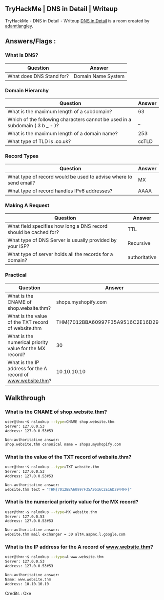 TryHackMe | DNS in Detail | Writeup
---
TryHackMe - DNS in Detail - Writeup
[DNS in Detail](https://tryhackme.com/room/dnsindetail) is a room created by [adamtlangley](https://tryhackme.com/p/adamtlangley).

Answers/Flags :
---
### What is DNS?

| Question | Answer |
|----------|---------|
|What does DNS Stand for?|Domain Name System|

### Domain Hierarchy

| Question | Answer |
|----------|---------|
|What is the maximum length of a subdomain?|63|
|Which of the following characters cannot be used in a subdomain ( 3 b _ - )?|_ |
|What is the maximum length of a domain name?|253|
|What type of TLD is .co.uk?|ccTLD|

### Record Types

| Question | Answer |
|----------|---------|
|What type of record would be used to advise where to send email?|MX|
|What type of record handles IPv6 addresses?|AAAA|

### Making A Request 

| Question | Answer |
|----------|---------|
|What field specifies how long a DNS record should be cached for?|TTL|
|What type of DNS Server is usually provided by your ISP?|Recursive|
|What type of server holds all the records for a domain?|authoritative|

### Practical

| Question | Answer |
|----------|---------|
|What is the CNAME of shop.website.thm?|shops.myshopify.com|
|What is the value of the TXT record of website.thm|THM{7012BBA60997F35A9516C2E16D2944FF}|
|What is the numerical priority value for the MX record?|30|
|What is the IP address for the A record of www.website.thm?|10.10.10.10|

Walkthrough
---

### What is the CNAME of shop.website.thm?

```sh
user@thm:~$ nslookup --type=CNAME shop.website.thm
Server: 127.0.0.53
Address: 127.0.0.53#53

Non-authoritative answer:
shop.website.thm canonical name = shops.myshopify.com
```

### What is the value of the TXT record of website.thm?

```sh
user@thm:~$ nslookup --type=TXT website.thm
Server: 127.0.0.53
Address: 127.0.0.53#53

Non-authoritative answer:
website.thm text = "THM{7012BBA60997F35A9516C2E16D2944FF}"
```

### What is the numerical priority value for the MX record?

```sh
user@thm:~$ nslookup --type=MX website.thm
Server: 127.0.0.53
Address: 127.0.0.53#53

Non-authoritative answer:
website.thm mail exchanger = 30 alt4.aspmx.l.google.com
```

### What is the IP address for the A record of www.website.thm?

```sh
user@thm:~$ nslookup --type=A www.website.thm
Server: 127.0.0.53
Address: 127.0.0.53#53

Non-authoritative answer:
Name: www.website.thm
Address: 10.10.10.10
```
Credits : Oxe
